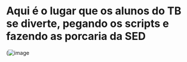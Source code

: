 # Aqui é o lugar que os alunos do TB se diverte, pegando os scripts e fazendo as porcaria da SED
(![image](https://github.com/user-attachments/assets/fd2a34d0-93da-417b-af58-c46a4fb8437d)


<!--git add--> 
<!--
**odeiocmsp/odeiocmsp** is a ✨ _special_ ✨ repository because its `README.md` (this file) appears on your GitHub profile.

Here are some ideas to get you started:

- 🔭 I’m currently working on ...
- 🌱 I’m currently learning ...
- 👯 I’m looking to collaborate on ...
- 🤔 I’m looking for help with ...
- 💬 Ask me about ...
- 📫 How to reach me: ...
- 😄 Pronouns: ...
- ⚡ Fun fact: ...
-->
